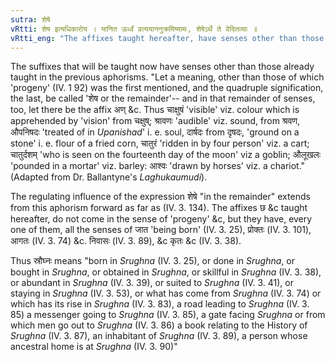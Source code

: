 ```yaml
---
sutra: शेषे
vRtti: शेष इत्यधिकारोय । यानित ऊर्ध्वं प्रत्ययाननुक्रमिष्यामः, शेषेऽर्थे ते वेदितव्याः ॥
vRtti_eng: "The affixes taught hereafter, have senses other than those mentioned above."
---
```

The suffixes that will be taught now have senses other than those already taught in the previous aphorisms. "Let a meaning, other than those of which 'progeny' (IV. 1 92) was the first mentioned, and the quadruple signification, the last, be called 'शेष or the remainder'-- and in that remainder of senses, too, let there be the affix अण् &c. Thus चाक्षुषं 'visible' viz. colour which is apprehended by 'vision' from चक्षुष्; श्रावणः 'audible' viz. sound, from श्रवण, औपनिषदः 'treated of in _Upanishad_' i. e. soul, दार्षदः from दृषदः, 'ground on a stone' i. e. flour of a fried corn, चातुरं 'ridden in by four person' viz. a cart; चातुर्दशम् 'who is seen on the fourteenth day of the moon' viz a goblin; औलूखलः 'pounded in a mortar' viz. barley: आश्वः 'drawn by horses' viz. a chariot." (Adapted from Dr. Ballantyne's _Laghukaumudi_).

The regulating influence of the expression शेषे "in the remainder" extends from this aphorism forward as far as (IV. 3. 134). The affixes छ &c taught hereafter, do not come in the sense of 'progeny' &c, but they have, every one of them, all the senses of जात 'being born' (IV. 3. 25), प्रोक्तः (IV. 3. 101), आगतः (IV. 3. 74) &c. निवासः (IV. 3. 89), &c कृतः &c (IV. 3. 38).

Thus स्रौघ्नः means "born in _Srughna_ (IV. 3. 25), or done in _Srughna_, or bought in _Srughna_, or obtained in _Srughna_, or skillful in _Srughna_ (IV. 3. 38), or abundant in _Srughna_ (IV. 3. 39), or suited to _Srughna_ (IV. 3. 41), or staying in _Srughna_ (IV. 3. 53), or what has come from _Srughna_ (IV. 3. 74) or which has its rise in _Srughna_ (IV. 3. 83), a road leading to _Srughna_ (IV. 3. 85) a messenger going to _Srughna_ (IV. 3. 85), a gate facing _Srughna_ or from which men go out to _Srughna_ (IV. 3. 86) a book relating to the History of _Srughna_ (IV. 3. 87), an inhabitant of _Srughna_ (IV. 3. 89), a person whose ancestral home is at _Srughna_ (IV. 3. 90)"

